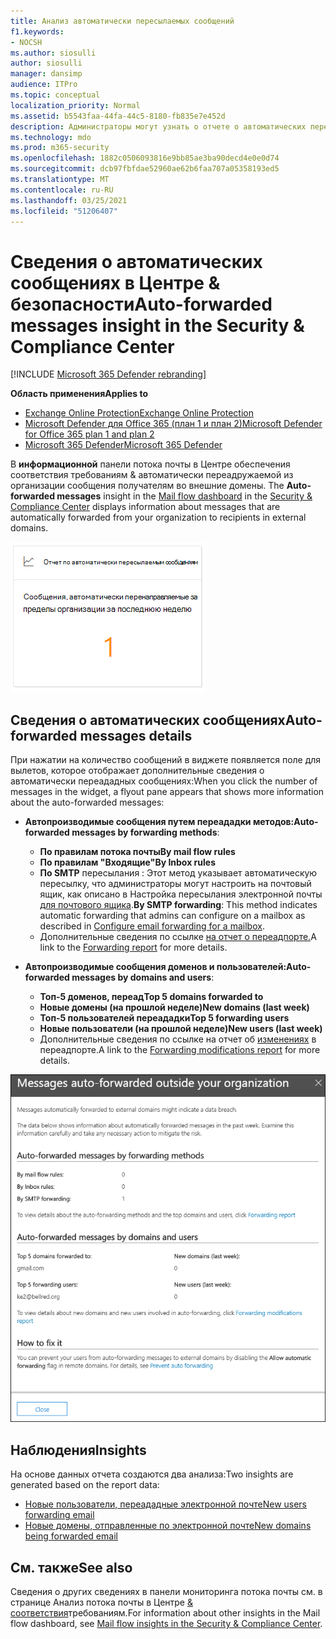 ```yaml
---
title: Анализ автоматически пересылаемых сообщений
f1.keywords:
- NOCSH
ms.author: siosulli
author: siosulli
manager: dansimp
audience: ITPro
ms.topic: conceptual
localization_priority: Normal
ms.assetid: b5543faa-44fa-44c5-8180-fb835e7e452d
description: Администраторы могут узнать о отчете о автоматических пересылаемом сообщении на панели мониторинга потока почты в Центре & соответствия требованиям.
ms.technology: mdo
ms.prod: m365-security
ms.openlocfilehash: 1882c0506093816e9bb85ae3ba90decd4e0e0d74
ms.sourcegitcommit: dcb97fbfdae52960ae62b6faa707a05358193ed5
ms.translationtype: MT
ms.contentlocale: ru-RU
ms.lasthandoff: 03/25/2021
ms.locfileid: "51206407"
---
```

# <a name="auto-forwarded-messages-insight-in-the-security--compliance-center"></a><span data-ttu-id="55600-103">Сведения о автоматических сообщениях в Центре & безопасности</span><span class="sxs-lookup"><span data-stu-id="55600-103">Auto-forwarded messages insight in the Security & Compliance Center</span></span>

[!INCLUDE [Microsoft 365 Defender rebranding](../includes/microsoft-defender-for-office.md)]

<span data-ttu-id="55600-104">**Область применения**</span><span class="sxs-lookup"><span data-stu-id="55600-104">**Applies to**</span></span>
- [<span data-ttu-id="55600-105">Exchange Online Protection</span><span class="sxs-lookup"><span data-stu-id="55600-105">Exchange Online Protection</span></span>](exchange-online-protection-overview.md)
- [<span data-ttu-id="55600-106">Microsoft Defender для Office 365 (план 1 и план 2)</span><span class="sxs-lookup"><span data-stu-id="55600-106">Microsoft Defender for Office 365 plan 1 and plan 2</span></span>](defender-for-office-365.md)
- [<span data-ttu-id="55600-107">Microsoft 365 Defender</span><span class="sxs-lookup"><span data-stu-id="55600-107">Microsoft 365 Defender</span></span>](../defender/microsoft-365-defender.md)

<span data-ttu-id="55600-108">В **информационной** панели потока почты в Центре обеспечения соответствия требованиям & автоматически переадружаемой из организации сообщения получателям во внешние [](mail-flow-insights-v2.md) домены. [](https://protection.office.com)</span><span class="sxs-lookup"><span data-stu-id="55600-108">The **Auto-forwarded messages** insight in the [Mail flow dashboard](mail-flow-insights-v2.md) in the [Security & Compliance Center](https://protection.office.com) displays information about messages that are automatically forwarded from your organization to recipients in external domains.</span></span>

![Виджет автопроизводимых сообщений в Центре & соответствия требованиям](../../media/mfi-auto-forwarded-messages.png)

## <a name="auto-forwarded-messages-details"></a><span data-ttu-id="55600-110">Сведения о автоматических сообщениях</span><span class="sxs-lookup"><span data-stu-id="55600-110">Auto-forwarded messages details</span></span>

<span data-ttu-id="55600-111">При нажатии на количество сообщений в виджете появляется поле для вылетов, которое отображает дополнительные сведения о автоматически переададных сообщениях:</span><span class="sxs-lookup"><span data-stu-id="55600-111">When you click the number of messages in the widget, a flyout pane appears that shows more information about the auto-forwarded messages:</span></span>

- <span data-ttu-id="55600-112">**Автопроизводимые сообщения путем переададки методов:**</span><span class="sxs-lookup"><span data-stu-id="55600-112">**Auto-forwarded messages by forwarding methods**:</span></span>

  - <span data-ttu-id="55600-113">**По правилам потока почты**</span><span class="sxs-lookup"><span data-stu-id="55600-113">**By mail flow rules**</span></span>
  - <span data-ttu-id="55600-114">**По правилам "Входящие"**</span><span class="sxs-lookup"><span data-stu-id="55600-114">**By Inbox rules**</span></span>
  - <span data-ttu-id="55600-115">**По SMTP** пересылания : Этот метод указывает автоматическую пересылку, что администраторы могут настроить на почтовый ящик, как описано в Настройка пересылания электронной почты [для почтового ящика](/Exchange/recipients-in-exchange-online/manage-user-mailboxes/configure-email-forwarding).</span><span class="sxs-lookup"><span data-stu-id="55600-115">**By SMTP forwarding**: This method indicates automatic forwarding that admins can configure on a mailbox as described in [Configure email forwarding for a mailbox](/Exchange/recipients-in-exchange-online/manage-user-mailboxes/configure-email-forwarding).</span></span>
  - <span data-ttu-id="55600-116">Дополнительные сведения по ссылке [на отчет о переадпорте.](view-mail-flow-reports.md#forwarding-report)</span><span class="sxs-lookup"><span data-stu-id="55600-116">A link to the [Forwarding report](view-mail-flow-reports.md#forwarding-report) for more details.</span></span>

- <span data-ttu-id="55600-117">**Автопроизводимые сообщения доменов и пользователей:**</span><span class="sxs-lookup"><span data-stu-id="55600-117">**Auto-forwarded messages by domains and users**:</span></span>

  - <span data-ttu-id="55600-118">**Топ-5 доменов, переад**</span><span class="sxs-lookup"><span data-stu-id="55600-118">**Top 5 domains forwarded to**</span></span>
  - <span data-ttu-id="55600-119">**Новые домены (на прошлой неделе)**</span><span class="sxs-lookup"><span data-stu-id="55600-119">**New domains (last week)**</span></span>
  - <span data-ttu-id="55600-120">**Топ-5 пользователей переададки**</span><span class="sxs-lookup"><span data-stu-id="55600-120">**Top 5 forwarding users**</span></span>
  - <span data-ttu-id="55600-121">**Новые пользователи (на прошлой неделе)**</span><span class="sxs-lookup"><span data-stu-id="55600-121">**New users (last week)**</span></span>
  - <span data-ttu-id="55600-122">Дополнительные сведения по ссылке на отчет об [изменениях](mfi-new-users-forwarding-email.md#forwarding-modifications-report) в переадпорте.</span><span class="sxs-lookup"><span data-stu-id="55600-122">A link to the [Forwarding modifications report](mfi-new-users-forwarding-email.md#forwarding-modifications-report) for more details.</span></span>

![Подробные сведения о отчете о автоматических сообщениях в Центре & безопасности](../../media/mfi-auto-forwarded-messages-details.png)

## <a name="insights"></a><span data-ttu-id="55600-124">Наблюдения</span><span class="sxs-lookup"><span data-stu-id="55600-124">Insights</span></span>

<span data-ttu-id="55600-125">На основе данных отчета создаются два анализа:</span><span class="sxs-lookup"><span data-stu-id="55600-125">Two insights are generated based on the report data:</span></span>

- [<span data-ttu-id="55600-126">Новые пользователи, переададные электронной почте</span><span class="sxs-lookup"><span data-stu-id="55600-126">New users forwarding email</span></span>](mfi-new-users-forwarding-email.md)
- [<span data-ttu-id="55600-127">Новые домены, отправленные по электронной почте</span><span class="sxs-lookup"><span data-stu-id="55600-127">New domains being forwarded email</span></span>](mfi-new-domains-being-forwarded-email.md)

## <a name="see-also"></a><span data-ttu-id="55600-128">См. также</span><span class="sxs-lookup"><span data-stu-id="55600-128">See also</span></span>

<span data-ttu-id="55600-129">Сведения о других сведениях в панели мониторинга потока почты см. в странице Анализ потока почты в Центре [& соответствия](mail-flow-insights-v2.md)требованиям.</span><span class="sxs-lookup"><span data-stu-id="55600-129">For information about other insights in the Mail flow dashboard, see [Mail flow insights in the Security & Compliance Center](mail-flow-insights-v2.md).</span></span>